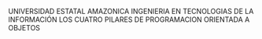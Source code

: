 UNIVERSIDAD ESTATAL AMAZONICA
INGENIERIA EN TECNOLOGIAS DE LA INFORMACIÓN
LOS CUATRO PILARES DE PROGRAMACION ORIENTADA A OBJETOS

